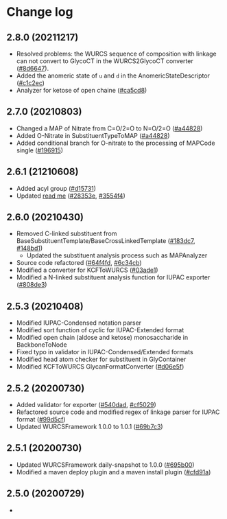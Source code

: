
# Change log

## 2.8.0 (20211217)
* Resolved problems: the WURCS sequence of composition with linkage can not convert to GlycoCT in the WURCS2GlycoCT converter ([#8d6647](https://github.com/glycoinfo/GlycanFormatConverter/commit/8d664762fd022e155baad30c94957aab5672ad3f)).
* Added the anomeric state of `u` and `d` in the AnomericStateDescriptor ([#c1c2ec](https://github.com/glycoinfo/GlycanFormatConverter/commit/c1c2ec565ea2469411274bc40bc45eb23f99c748))
* Analyzer for ketose of open chaine ([#ca5cd8](https://github.com/glycoinfo/GlycanFormatConverter/commit/ca5cd8e99645f600d088a67e9ded6c1a578826f1))

## 2.7.0 (20210803)
* Changed a MAP of Nitrate from C=O/2=O to N=O/2=O ([#a44828](https://github.com/glycoinfo/GlycanFormatConverter/commit/a44828743631349b3ae6b5dddad3909736931943))
* Added O-Nitrate in SubstituentTypeToMAP ([#a44828](https://github.com/glycoinfo/GlycanFormatConverter/commit/a44828743631349b3ae6b5dddad3909736931943))
* Added conditional branch for O-nitrate to the processing of MAPCode single ([#196915](https://github.com/glycoinfo/GlycanFormatConverter/commit/196915cc5988ea7e460db8c3c8a1b07bc1999af7))

## 2.6.1 (21210608)
* Added acyl group ([#d15731](https://github.com/glycoinfo/GlycanFormatConverter/commit/d15731d80b70e9616a78827944182a9d13246102))
* Updated [read me](README.md) ([#28353e](https://github.com/glycoinfo/GlycanFormatConverter/commit/28353e39e4fedf75f9f91f045e7bdd72c626e4d0), [#3554f4](https://github.com/glycoinfo/GlycanFormatConverter/commit/3554f4a917156488a8f22852eca85962d18a5c0a))

## 2.6.0 (20210430)
* Removed C-linked substituent from BaseSubstituentTemplate/BaseCrossLinkedTemplate ([#183dc7](https://github.com/glycoinfo/GlycanFormatConverter/commit/183dc76459fa4297e6286624f15fa3ee7f15c49f), [#148bd1](https://github.com/glycoinfo/GlycanFormatConverter/commit/148bd1e6ec4c1096edc26180b361d9c932c70c3c))
  * Updated the substituent analysis process such as MAPAnalyzer
* Source code refactored ([#64f4fd](https://github.com/glycoinfo/GlycanFormatConverter/commit/64f4fd20c6b25e7a58b4f7030daa8e33ea4de935), [#6c34cb](https://github.com/glycoinfo/GlycanFormatConverter/commit/6c34cbfb5a7c42c3a4d720b56108b64a550105f4))
* Modified a converter for KCFToWURCS ([#03ade1](https://github.com/glycoinfo/GlycanFormatConverter/commit/03ade18e8a2c575778fdb2fd27d68af985a90d65))
* Modified a N-linked substituent analysis function for IUPAC exporter ([#808de3](https://github.com/glycoinfo/GlycanFormatConverter/commit/808de3d1508d488e90c0b89ec9ea691d8ea59b22))

## 2.5.3 (20210408)
* Modified IUPAC-Condensed notation parser
* Modified sort function of cyclic for IUPAC-Extended format
* Modified open chain (aldose and ketose) monosaccharide in BackboneToNode
* Fixed typo in validator in IUPAC-Condensed/Extended formats
* Modified head atom checker for substituent in GlyContainer
* Modified KCFToWURCS GlycanFormatConverter ([#d06e5f](https://github.com/glycoinfo/GlycanFormatConverter/commit/d06e5f1fb60039be8e00acabca463d5636ee60a1))

## 2.5.2 (20200730)
* Added validator for exporter ([#540dad](https://github.com/glycoinfo/GlycanFormatConverter/commit/540dadc28ae6f7e652ce3a1bd3771cc3375c7e20), [#cf5029](https://github.com/glycoinfo/GlycanFormatConverter/commit/cf5029a99a09a9b0dab3cf7cae2cad75d34ae48c))
* Refactored source code and modified regex of linkage parser for IUPAC format ([#99d5cf](https://github.com/glycoinfo/GlycanFormatConverter/commit/99d5cf1f7c78b441a607414b05b28924e2d28236))
* Updated WURCSFramework 1.0.0 to 1.0.1 ([#69b7c3](https://github.com/glycoinfo/GlycanFormatConverter/commit/69b7c3627f7e92ee363d3020e89b6ec513cb73d0))

## 2.5.1 (20200730)
* Updated WURCSFramework daily-snapshot to 1.0.0 ([#695b00](https://github.com/glycoinfo/GlycanFormatConverter/commit/695b00beab5e5fe2a62635bfd09f60ca46ab54c1))
* Modified a maven deploy plugin and a maven install plugin ([#cfd91a](https://github.com/glycoinfo/GlycanFormatConverter/commit/cfd91a3553d7a0cfd439ac6dfae427846d7c3301))

## 2.5.0 (20200729)
* 